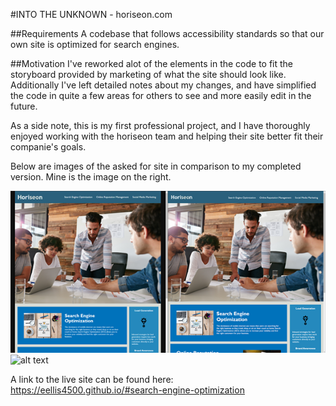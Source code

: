 #INTO THE UNKNOWN - horiseon.com

##Requirements
A codebase that follows accessibility standards so that our own site is optimized for search engines.

##Motivation
I've reworked alot of the elements in the code to fit the storyboard provided by marketing of what the site should look like. Additionally I've left detailed notes about my changes, and have simplified the code in quite a few areas for others to see and more easily edit in the future.

As a side note, this is my first professional project, and I have thoroughly enjoyed working with the horiseon team and helping their site better fit their companie's goals.

Below are images of the asked for site in comparison to my completed version. Mine is the image on the right.

![alt text](https://github.com/eellis4500/eellis4500.github.io/blob/main/Images/sidebyside1.png)
![alt text](https://github.com/eellis4500/eellis4500.github.io/blob/main/Images/sidebyside2.png)

A link to the live site can be found here:
https://eellis4500.github.io/#search-engine-optimization
